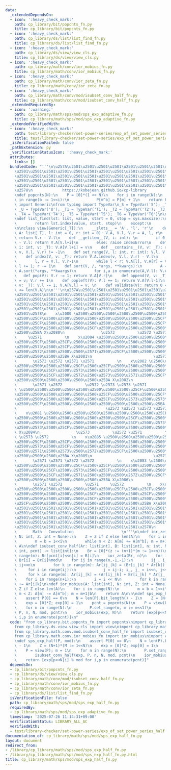 ```yaml
---
data:
  _extendedDependsOn:
  - icon: ':heavy_check_mark:'
    path: cp_library/bit/popcnts_fn.py
    title: cp_library/bit/popcnts_fn.py
  - icon: ':heavy_check_mark:'
    path: cp_library/ds/list/list_find_fn.py
    title: cp_library/ds/list/list_find_fn.py
  - icon: ':heavy_check_mark:'
    path: cp_library/ds/view/view_cls.py
    title: cp_library/ds/view/view_cls.py
  - icon: ':heavy_check_mark:'
    path: cp_library/math/conv/ior_mobius_fn.py
    title: cp_library/math/conv/ior_mobius_fn.py
  - icon: ':heavy_check_mark:'
    path: cp_library/math/conv/ior_zeta_fn.py
    title: cp_library/math/conv/ior_zeta_fn.py
  - icon: ':heavy_check_mark:'
    path: cp_library/math/conv/mod/isubset_conv_half_fn.py
    title: cp_library/math/conv/mod/isubset_conv_half_fn.py
  _extendedRequiredBy:
  - icon: ':warning:'
    path: cp_library/math/sps/mod/sps_exp_adaptive_fn.py
    title: cp_library/math/sps/mod/sps_exp_adaptive_fn.py
  _extendedVerifiedWith:
  - icon: ':heavy_check_mark:'
    path: test/library-checker/set-power-series/exp_of_set_power_series_half.test.py
    title: test/library-checker/set-power-series/exp_of_set_power_series_half.test.py
  _isVerificationFailed: false
  _pathExtension: py
  _verificationStatusIcon: ':heavy_check_mark:'
  attributes:
    links: []
  bundledCode: "'''\n\u257A\u2501\u2501\u2501\u2501\u2501\u2501\u2501\u2501\u2501\u2501\
    \u2501\u2501\u2501\u2501\u2501\u2501\u2501\u2501\u2501\u2501\u2501\u2501\u2501\
    \u2501\u2501\u2501\u2501\u2501\u2501\u2501\u2501\u2501\u2501\u2501\u2501\u2501\
    \u2501\u2501\u2501\u2501\u2501\u2501\u2501\u2501\u2501\u2501\u2501\u2501\u2501\
    \u2501\u2501\u2501\u2501\u2501\u2501\u2501\u2501\u2501\u2501\u2501\u2501\u2501\
    \u2578\n             https://kobejean.github.io/cp-library               \n'''\n\
    \ndef popcnts(N):\n    P = [0]*(1 << N)\n    for i in range(N):\n        for m\
    \ in range(b := 1<<i):\n            P[m^b] = P[m] + 1\n    return P\n\nfrom typing\
    \ import Generic\nfrom typing import TypeVar\n_S = TypeVar('S'); _T = TypeVar('T');\
    \ _U = TypeVar('U'); _T1 = TypeVar('T1'); _T2 = TypeVar('T2'); _T3 = TypeVar('T3');\
    \ _T4 = TypeVar('T4'); _T5 = TypeVar('T5'); _T6 = TypeVar('T6')\n\n\nimport sys\n\
    \ndef list_find(lst: list, value, start = 0, stop = sys.maxsize):\n    try:\n\
    \        return lst.index(value, start, stop)\n    except:\n        return -1\n\
    \n\nclass view(Generic[_T]):\n    __slots__ = 'A', 'l', 'r'\n    def __init__(V,\
    \ A: list[_T], l: int = 0, r: int = 0): V.A, V.l, V.r = A, l, r\n    def __len__(V):\
    \ return V.r - V.l\n    def __getitem__(V, i: int): \n        if 0 <= i < V.r\
    \ - V.l: return V.A[V.l+i]\n        else: raise IndexError\n    def __setitem__(V,\
    \ i: int, v: _T): V.A[V.l+i] = v\n    def __contains__(V, v: _T): return list_find(V.A,\
    \ v, V.l, V.r) != -1\n    def set_range(V, l: int, r: int): V.l, V.r = l, r\n\
    \    def index(V, v: _T): return V.A.index(v, V.l, V.r) - V.l\n    def reverse(V):\n\
    \        l, r = V.l, V.r-1\n        while l < r: V.A[l], V.A[r] = V.A[r], V.A[l];\
    \ l += 1; r -= 1\n    def sort(V, /, *args, **kwargs):\n        A = V.A[V.l:V.r];\
    \ A.sort(*args, **kwargs)\n        for i,a in enumerate(A,V.l): V.A[i] = a\n \
    \   def pop(V): V.r -= 1; return V.A[V.r]\n    def append(V, v: _T): V.A[V.r]\
    \ = v; V.r += 1\n    def popleft(V): V.l += 1; return V.A[V.l-1]\n    def appendleft(V,\
    \ v: _T): V.l -= 1; V.A[V.l] = v; \n    def validate(V): return 0 <= V.l <= V.r\
    \ <= len(V.A)\n\n'''\n\u257A\u2501\u2501\u2501\u2501\u2501\u2501\u2501\u2501\u2501\
    \u2501\u2501\u2501\u2501\u2501\u2501\u2501\u2501\u2501\u2501\u2501\u2501\u2501\
    \u2501\u2501\u2501\u2501\u2501\u2501\u2501\u2501\u2501\u2501\u2501\u2501\u2501\
    \u2501\u2501\u2501\u2501\u2501\u2501\u2501\u2501\u2501\u2501\u2501\u2501\u2501\
    \u2501\u2501\u2501\u2501\u2501\u2501\u2501\u2501\u2501\u2501\u2501\u2501\u2501\
    \u2501\u2578\n    x\u2080 \u2500\u2500\u2500\u2500\u2500\u2500\u2500\u2500\u25CF\
    \u2500\u25CF\u2500\u2500\u2500\u2500\u2500\u2500\u2500\u2500\u25CF\u2500\u2500\
    \u2500\u25CF\u2500\u2500\u2500\u2500\u2500\u2500\u2500\u2500\u25CF\u2500\u2500\
    \u2500\u2500\u2500\u2500\u2500\u25CF\u2500\u2500\u2500\u2500\u2500\u2500\u2500\
    \u2500\u25BA X\u2080\n                \u2573          \u2572 \u2571          \u2572\
    \     \u2571          \n    x\u2084 \u2500\u2500\u2500\u2500\u2500\u2500\u2500\
    \u2500\u25CF\u2500\u25CF\u2500\u2500\u2500\u2500\u2500\u2500\u2500\u2500\u25CF\
    \u2500\u2573\u2500\u25CF\u2500\u2500\u2500\u2500\u2500\u2500\u2500\u2500\u25CF\
    \u2500\u2572\u2500\u2500\u2500\u2571\u2500\u25CF\u2500\u2500\u2500\u2500\u2500\
    \u2500\u2500\u2500\u25BA X\u2081\n                           \u2573 \u2573   \
    \       \u2572 \u2572 \u2571 \u2571          \n    x\u2082 \u2500\u2500\u2500\u2500\
    \u2500\u2500\u2500\u2500\u25CF\u2500\u25CF\u2500\u2500\u2500\u2500\u2500\u2500\
    \u2500\u2500\u25CF\u2500\u2573\u2500\u25CF\u2500\u2500\u2500\u2500\u2500\u2500\
    \u2500\u2500\u25CF\u2500\u2572\u2500\u2573\u2500\u2571\u2500\u25CF\u2500\u2500\
    \u2500\u2500\u2500\u2500\u2500\u2500\u25BA X\u2082\n                \u2573   \
    \       \u2571 \u2572          \u2572 \u2573 \u2573 \u2571          \n    x\u2086\
    \ \u2500\u2500\u2500\u2500\u2500\u2500\u2500\u2500\u25CF\u2500\u25CF\u2500\u2500\
    \u2500\u2500\u2500\u2500\u2500\u2500\u25CF\u2500\u2500\u2500\u25CF\u2500\u2500\
    \u2500\u2500\u2500\u2500\u2500\u2500\u25CF\u2500\u2573\u2500\u2573\u2500\u2573\
    \u2500\u25CF\u2500\u2500\u2500\u2500\u2500\u2500\u2500\u2500\u25BA X\u2083\n \
    \                                       \u2573 \u2573 \u2573 \u2573         \n\
    \    x\u2081 \u2500\u2500\u2500\u2500\u2500\u2500\u2500\u2500\u25CF\u2500\u25CF\
    \u2500\u2500\u2500\u2500\u2500\u2500\u2500\u2500\u25CF\u2500\u2500\u2500\u25CF\
    \u2500\u2500\u2500\u2500\u2500\u2500\u2500\u2500\u25CF\u2500\u2573\u2500\u2573\
    \u2500\u2573\u2500\u25CF\u2500\u2500\u2500\u2500\u2500\u2500\u2500\u2500\u25BA\
    \ X\u2084\n                \u2573          \u2572 \u2571          \u2571 \u2573\
    \ \u2573 \u2572          \n    x\u2085 \u2500\u2500\u2500\u2500\u2500\u2500\u2500\
    \u2500\u25CF\u2500\u25CF\u2500\u2500\u2500\u2500\u2500\u2500\u2500\u2500\u25CF\
    \u2500\u2573\u2500\u25CF\u2500\u2500\u2500\u2500\u2500\u2500\u2500\u2500\u25CF\
    \u2500\u2571\u2500\u2573\u2500\u2572\u2500\u25CF\u2500\u2500\u2500\u2500\u2500\
    \u2500\u2500\u2500\u25BA X\u2085\n                           \u2573 \u2573   \
    \       \u2571 \u2571 \u2572 \u2572          \n    x\u2083 \u2500\u2500\u2500\u2500\
    \u2500\u2500\u2500\u2500\u25CF\u2500\u25CF\u2500\u2500\u2500\u2500\u2500\u2500\
    \u2500\u2500\u25CF\u2500\u2573\u2500\u25CF\u2500\u2500\u2500\u2500\u2500\u2500\
    \u2500\u2500\u25CF\u2500\u2571\u2500\u2500\u2500\u2572\u2500\u25CF\u2500\u2500\
    \u2500\u2500\u2500\u2500\u2500\u2500\u25BA X\u2086\n                \u2573   \
    \       \u2571 \u2572          \u2571     \u2572          \n    x\u2087 \u2500\
    \u2500\u2500\u2500\u2500\u2500\u2500\u2500\u25CF\u2500\u25CF\u2500\u2500\u2500\
    \u2500\u2500\u2500\u2500\u2500\u25CF\u2500\u2500\u2500\u25CF\u2500\u2500\u2500\
    \u2500\u2500\u2500\u2500\u2500\u25CF\u2500\u2500\u2500\u2500\u2500\u2500\u2500\
    \u25CF\u2500\u2500\u2500\u2500\u2500\u2500\u2500\u2500\u25BA X\u2087\n\u257A\u2501\
    \u2501\u2501\u2501\u2501\u2501\u2501\u2501\u2501\u2501\u2501\u2501\u2501\u2501\
    \u2501\u2501\u2501\u2501\u2501\u2501\u2501\u2501\u2501\u2501\u2501\u2501\u2501\
    \u2501\u2501\u2501\u2501\u2501\u2501\u2501\u2501\u2501\u2501\u2501\u2501\u2501\
    \u2501\u2501\u2501\u2501\u2501\u2501\u2501\u2501\u2501\u2501\u2501\u2501\u2501\
    \u2501\u2501\u2501\u2501\u2501\u2501\u2501\u2501\u2501\u2578\n               \
    \       Math - Convolution                     \n'''\n\ndef ior_zeta(A: list[int],\
    \ N: int, Z: int = None):\n    Z = Z if Z else len(A)\n    for i in range(N):\n\
    \        m = b = 1<<i\n        while m < Z: A[m] += A[m^b]; m = m+1|b\n    return\
    \ A\n\ndef isubset_conv_half(Ar: list[int], B: list[int], n: int, N: int, mod:\
    \ int, pcnt) -> list[int]:\n    Br = [0]*(z := (n+1)*(m := 1<<n))\n    for i in\
    \ range(m): Br[pcnt[i]<<n|i] = B[i]\n    ior_zeta(Br, n)\n    for i in range(z):\
    \ Br[i] = Br[i]%mod\n    for ij in range(n,-1,-1):\n        ij_, i_ = (ij+1)<<N|m,\
    \ ij<<n\n        for k in range(m): Ar[ij_|k] = (Br[i_|k] * Ar[k]) % mod\n   \
    \     for i in range(ij):\n            j = ij-i; i_, j_ = i<<n, j<<N\n       \
    \     for k in range(m): Ar[ij_|k] = (Ar[ij_|k] + Br[i_|k] * Ar[j_|k]) % mod\n\
    \    for i in range(n+1):\n        i = i << N\n        for k in range(m): Ar[i|k|m]\
    \ += Ar[i|k]\n\ndef ior_mobius(A: list[int], N: int, Z: int = None):\n    Z =\
    \ Z if Z else len(A)\n    for i in range(N):\n        m = b = 1<<i\n        while\
    \ m < Z: A[m] -= A[m^b]; m = m+1|b\n    return A\n\n\ndef sps_exp_half(P, mod):\n\
    \    assert P[0] == 0\n    N = len(P).bit_length() - 1\n    Z = (N+1)*(M := 1<<N)\n\
    \    exp = [0]*Z; exp[0] = 1\n    pcnt = popcnts(N)\n    P = view(P); m = 1\n\
    \    for n in range(N):\n        P.set_range(m, m := m<<1)\n        isubset_conv_half(exp,\
    \ P, n, N, mod, pcnt)\n    ior_mobius(exp, N)\n    return [exp[p<<N|i] % mod for\
    \ i,p in enumerate(pcnt)]\n"
  code: "from cp_library.bit.popcnts_fn import popcnts\nimport cp_library.__header__\n\
    from cp_library.ds.view.view_cls import view\nimport cp_library.math.__header__\n\
    from cp_library.math.conv.mod.isubset_conv_half_fn import isubset_conv_half\n\
    from cp_library.math.conv.ior_mobius_fn import ior_mobius\nimport cp_library.math.sps.__header__\n\
    \ndef sps_exp_half(P, mod):\n    assert P[0] == 0\n    N = len(P).bit_length()\
    \ - 1\n    Z = (N+1)*(M := 1<<N)\n    exp = [0]*Z; exp[0] = 1\n    pcnt = popcnts(N)\n\
    \    P = view(P); m = 1\n    for n in range(N):\n        P.set_range(m, m := m<<1)\n\
    \        isubset_conv_half(exp, P, n, N, mod, pcnt)\n    ior_mobius(exp, N)\n\
    \    return [exp[p<<N|i] % mod for i,p in enumerate(pcnt)]"
  dependsOn:
  - cp_library/bit/popcnts_fn.py
  - cp_library/ds/view/view_cls.py
  - cp_library/math/conv/mod/isubset_conv_half_fn.py
  - cp_library/math/conv/ior_mobius_fn.py
  - cp_library/math/conv/ior_zeta_fn.py
  - cp_library/ds/list/list_find_fn.py
  isVerificationFile: false
  path: cp_library/math/sps/mod/sps_exp_half_fn.py
  requiredBy:
  - cp_library/math/sps/mod/sps_exp_adaptive_fn.py
  timestamp: '2025-07-26 11:14:31+09:00'
  verificationStatus: LIBRARY_ALL_AC
  verifiedWith:
  - test/library-checker/set-power-series/exp_of_set_power_series_half.test.py
documentation_of: cp_library/math/sps/mod/sps_exp_half_fn.py
layout: document
redirect_from:
- /library/cp_library/math/sps/mod/sps_exp_half_fn.py
- /library/cp_library/math/sps/mod/sps_exp_half_fn.py.html
title: cp_library/math/sps/mod/sps_exp_half_fn.py
---
```

